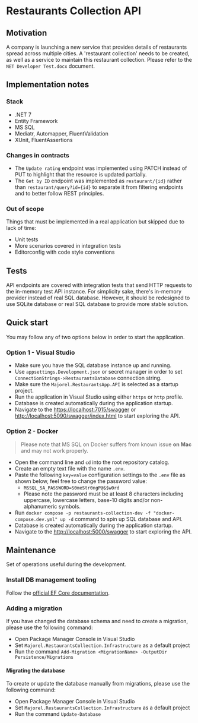 # Restaurants Collection API

## Motivation

A company is launching a new service that provides details of restaurants spread across multiple cities. A 'restaurant collection' needs to be created, as well as a service to maintain this restaurant collection. Please refer to the `NET Developer Test.docx` document.

## Implementation notes

### Stack

- .NET 7
- Entity Framework
- MS SQL
- Mediatr, Automapper, FluentValidation
- XUnit, FluentAssertions

### Changes in contracts

- The `Update rating` endpoint was implemented using PATCH instead of PUT to highlight that the resource is updated partially.
- The `Get by ID` endpoint was implemented as `restaurant/{id}` rather than `restaurant/query?id={id}` to separate it from filtering endpoints and to better follow REST principles.

### Out of scope

Things that must be implemented in a real application but skipped due to lack of time:

- Unit tests
- More scenarios covered in integration tests
- Editorconfig with code style conventions

## Tests

API endpoints are covered with integration tests that send HTTP requests to the in-memory test API instance. For simplicity sake, there's in-memory provider instead of real SQL database.
However, it should be redesigned to use SQLite database or real SQL database to provide more stable solution.

## Quick start

You may follow any of two options below in order to start the application.

### Option 1 - Visual Studio

- Make sure you have the SQL database instance up and running.
- Use `appsettings.Development.json` or secret manager in order to set `ConnectionStrings->RestaurantsDatabase` connection string.
- Make sure the `Majorel.RestaurantsApp.API` is selected as a startup project.
- Run the application in Visual Studio using either `https` or `http` profile.
- Database is created automatically during the application startup.
- Navigate to the [https://localhost:7015/swagger](https://localhost:7015/swagger) or [http://localhost:5090/swagger/index.html](http://localhost:5090/swagger/index.html) to start exploring the API.

### Option 2 - Docker

> Please note that MS SQL on Docker suffers from known issue **on Mac** and may not work properly.

- Open the command line and `cd` into the root repository catalog.
- Create an empty text file with the name `.env`.
- Paste the following `key=value` configuration settings to the `.env` file as shown below, feel free to change the password value:
  - `MSSQL_SA_PASSWORD=S0meStr0ngP@$$w0rd`
  - Please note the password must be at least 8 characters including uppercase, lowercase letters, base-10 digits and/or non-alphanumeric symbols.
- Run `docker compose -p restaurants-collection-dev -f "docker-compose.dev.yml" up -d` command to spin up SQL database and API.
- Database is created automatically during the application startup.
- Navigate to the [http://localhost:5000/swagger](http://localhost:5000/swagger) to start exploring the API.

## Maintenance

Set of operations useful during the development.

### Install DB management tooling

Follow the [official EF Core documentation](https://docs.microsoft.com/en-us/ef/core/cli/dotnet#installing-the-tools).

### Adding a migration

If you have changed the database schema and need to create a migration, please use the following command:

- Open Package Manager Console in Visual Studio
- Set `Majorel.RestaurantsCollection.Infrastructure` as a default project
- Run the command ```Add-Migration <MigrationName> -OutputDir Persistence/Migrations```

#### Migrating the database

To create or update the database manually from migrations, please use the following command:

- Open Package Manager Console in Visual Studio
- Set `Majorel.RestaurantsCollection.Infrastructure` as a default project
- Run the command ```Update-Database```
